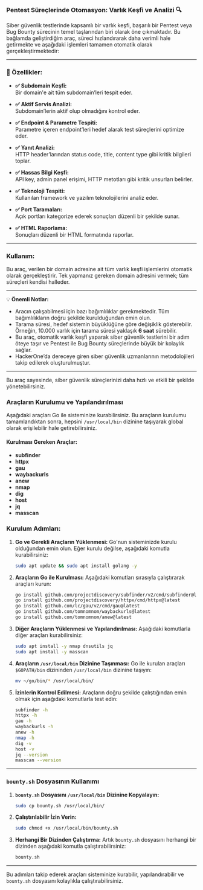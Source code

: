 ### Pentest Süreçlerinde Otomasyon: Varlık Keşfi ve Analizi 🔍

Siber güvenlik testlerinde kapsamlı bir varlık keşfi, başarılı bir Pentest veya Bug Bounty sürecinin temel taşlarından biri olarak öne çıkmaktadır. Bu bağlamda geliştirdiğim araç, süreci hızlandırarak daha verimli hale getirmekte ve aşağıdaki işlemleri tamamen otomatik olarak gerçekleştirmektedir:

---

### 🚀 Özellikler:

- **✅ Subdomain Keşfi:**  
  Bir domain'e ait tüm subdomain’leri tespit eder.

- **✅ Aktif Servis Analizi:**  
  Subdomain’lerin aktif olup olmadığını kontrol eder.

- **✅ Endpoint & Parametre Tespiti:**  
  Parametre içeren endpoint’leri hedef alarak test süreçlerini optimize eder.

- **✅ Yanıt Analizi:**  
  HTTP header’larından status code, title, content type gibi kritik bilgileri toplar.

- **✅ Hassas Bilgi Keşfi:**  
  API key, admin panel erişimi, HTTP metotları gibi kritik unsurları belirler.

- **✅ Teknoloji Tespiti:**  
  Kullanılan framework ve yazılım teknolojilerini analiz eder.

- **✅ Port Taramaları:**  
  Açık portları kategorize ederek sonuçları düzenli bir şekilde sunar.

- **✅ HTML Raporlama:**  
  Sonuçları düzenli bir HTML formatında raporlar.

---

### Kullanım:

Bu araç, verilen bir domain adresine ait tüm varlık keşfi işlemlerini otomatik olarak gerçekleştirir. Tek yapmanız gereken domain adresini vermek; tüm süreçleri kendisi halleder. 

---

💡 **Önemli Notlar:**
- Aracın çalışabilmesi için bazı bağımlılıklar gerekmektedir. Tüm bağımlılıkların doğru şekilde kurulduğundan emin olun. 
- Tarama süresi, hedef sistemin büyüklüğüne göre değişiklik gösterebilir. Örneğin, 10.000 varlık için tarama süresi yaklaşık **6 saat** sürebilir.
- Bu araç, otomatik varlık keşfi yaparak siber güvenlik testlerini bir adım öteye taşır ve Pentest ile Bug Bounty süreçlerinde büyük bir kolaylık sağlar.
- HackerOne’da dereceye giren siber güvenlik uzmanlarının metodolojileri takip edilerek oluşturulmuştur.

--- 

Bu araç sayesinde, siber güvenlik süreçlerinizi daha hızlı ve etkili bir şekilde yönetebilirsiniz.

### Araçların Kurulumu ve Yapılandırılması

Aşağıdaki araçları Go ile sisteminize kurabilirsiniz. Bu araçların kurulumu tamamlandıktan sonra, hepsini `/usr/local/bin` dizinine taşıyarak global olarak erişilebilir hale getirebilirsiniz.

#### Kurulması Gereken Araçlar:
- **subfinder**
- **httpx**
- **gau**
- **waybackurls**
- **anew**
- **nmap**
- **dig**
- **host**
- **jq**
- **masscan**

### Kurulum Adımları:

1. **Go ve Gerekli Araçların Yüklenmesi:**
   Go'nun sisteminizde kurulu olduğundan emin olun. Eğer kurulu değilse, aşağıdaki komutla kurabilirsiniz:
   ```bash
   sudo apt update && sudo apt install golang -y
   ```

2. **Araçların Go ile Kurulması:**
   Aşağıdaki komutları sırasıyla çalıştırarak araçları kurun:
   ```bash
   go install github.com/projectdiscovery/subfinder/v2/cmd/subfinder@latest
   go install github.com/projectdiscovery/httpx/cmd/httpx@latest
   go install github.com/lc/gau/v2/cmd/gau@latest
   go install github.com/tomnomnom/waybackurls@latest
   go install github.com/tomnomnom/anew@latest
   ```

3. **Diğer Araçların Yüklenmesi ve Yapılandırılması:**
   Aşağıdaki komutlarla diğer araçları kurabilirsiniz:
   ```bash
   sudo apt install -y nmap dnsutils jq
   sudo apt install -y masscan
   ```

4. **Araçların `/usr/local/bin` Dizinine Taşınması:**
   Go ile kurulan araçları `$GOPATH/bin` dizininden `/usr/local/bin` dizinine taşıyın:
   ```bash
   mv ~/go/bin/* /usr/local/bin/
   ```

5. **İzinlerin Kontrol Edilmesi:**
   Araçların doğru şekilde çalıştığından emin olmak için aşağıdaki komutlarla test edin:
   ```bash
   subfinder -h
   httpx -h
   gau -h
   waybackurls -h
   anew -h
   nmap -h
   dig -v
   host -v
   jq --version
   masscan --version
   ```

---

### `bounty.sh` Dosyasının Kullanımı

1. **`bounty.sh` Dosyasını `/usr/local/bin` Dizinine Kopyalayın:**
   ```bash
   sudo cp bounty.sh /usr/local/bin/
   ```

2. **Çalıştırılabilir İzin Verin:**
   ```bash
   sudo chmod +x /usr/local/bin/bounty.sh
   ```

3. **Herhangi Bir Dizinden Çalıştırma:**
   Artık `bounty.sh` dosyasını herhangi bir dizinden aşağıdaki komutla çalıştırabilirsiniz:
   ```bash
   bounty.sh
   ```

---

Bu adımları takip ederek araçları sisteminize kurabilir, yapılandırabilir ve `bounty.sh` dosyasını kolaylıkla çalıştırabilirsiniz.